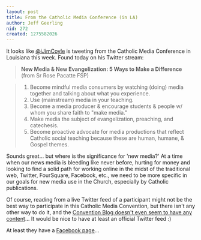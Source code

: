 ```yaml
---
layout: post
title: From the Catholic Media Conference (in LA)
author: Jeff Geerling
nid: 272
created: 1275582026
---
```

<p>It looks like <a href="http://twitter.com/ijimcoyle">@iJimCoyle</a> is tweeting from the Catholic Media Conference in Louisiana this week. Found today on his Twitter stream:</p>
<blockquote>
<p><strong>New Media &amp; New Evangelization: 5 Ways to Make a Difference</strong> (from Sr Rose Pacatte FSP)</p>
</blockquote>
<blockquote>
<ol>
<li>Become mindful media consumers by watching (doing) media together and talking about what you experience.</li>
<li>Use (mainstream) media in your teaching.</li>
<li>Become a media producer &amp; encourage students &amp; people w/ whom you share faith to &quot;make media.&quot;</li>
<li>Make media the subject of evangelization, preaching, and catechesis.</li>
<li>Become proactive advocate for media productions that reflect Catholic social teaching because these are human, humane, &amp; Gospel themes.</li>
</ol>
</blockquote>
<p>Sounds great... but where is the significance for &#39;new media?&#39; At a time when our news media is bleeding like never before, hurting for money and looking to find a solid path for working online in the midst of the traditional web, Twitter, FourSquare, Facebook, etc., we need to be more specific in our goals for new media use in the Church, especially by Catholic publications.</p>
<p>Of course, reading from a live Twitter feed of a participant might not be the best way to participate in this Catholic Media Convention, but there isn&#39;t any other way to do it, and the <a href="http://www.catholicpress.org/?page=ConventionBlog">Convention Blog doesn&#39;t even seem to have any content</a>... It would be nice to have at least an official Twitter feed :)</p>
<p>At least they have a <a href="http://www.facebook.com/pages/Catholic-Media-Convention/372226473180">Facebook page</a>...</p>
